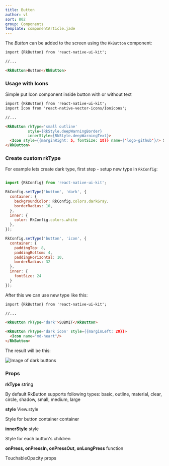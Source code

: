 ```yaml
---
title: Button
author: vl
sort: 802
group: Components
template: componentArticle.jade
---
```


<div class="component" image="buttons.gif"></div>

The *Button* can be added to the screen using the `RkButton` component:

```html
import {RkButton} from 'react-native-ui-kit';

//... 

<RkButton>Button</RkButton>
```

### Usage with Icons 

Simple put Icon component inside button with or without text

```html
import {RkButton} from 'react-native-ui-kit';
import Icon from 'react-native-vector-icons/Ionicons';

//... 

<RkButton rkType='small outline' 
          style={RkStyle.deepWarningBorder} 
          innerStyle={RkStyle.deepWarningText}>
  <Icon style={{marginRight: 5, fontSize: 18}} name={'logo-github'}/> Star
</RkButton>
```

### Create custom rkType

For example lets create dark type, first step - setup new type in  `RkConfig`:

```javascript

import {RkConfig} from 'react-native-ui-kit';

RkConfig.setType('button', 'dark', {
  container: {
    backgroundColor: RkConfig.colors.darkGray,
    borderRadius: 10,
  },
  inner: {
    color: RkConfig.colors.white
  },
});

RkConfig.setType('button', 'icon', {
  container: {
    paddingTop: 8,
    paddingBottom: 4,
    paddingHorizontal: 10,
    borderRadius: 32
  },
  inner: {
    fontSize: 24
  }
});

```

After this we can use new type like this: 

```html
import {RkButton} from 'react-native-ui-kit';

//... 

<RkButton rkType='dark'>SUBMIT</RkButton>

<RkButton rkType='dark icon' style={{marginLeft: 20}}>
  <Icon name="md-heart"/>
</RkButton>

```

The result will be this:

![Image of dark buttons](/images/components/darkButtons.png)

### Props

<div class="doc-prop">
    <p><strong>rkType</strong> string</p>
    <p>By default RkButton supports following types: basic, outline, material, clear, circle, shadow, small, medium, large</p>
</div>

<div class="doc-prop">
    <p><strong>style</strong> View.style </p>
    <p>Style for button container container</p>
</div>

<div class="doc-prop">
    <p><strong>innerStyle</strong> style </p>
    <p>Style for each button's children</p>
</div>

<div class="doc-prop">
    <p><strong>onPress, onPressIn, onPressOut, onLongPress</strong> function </p>
    <p>TouchableOpacity props</p>
</div>

<div class="component-end"></div>

